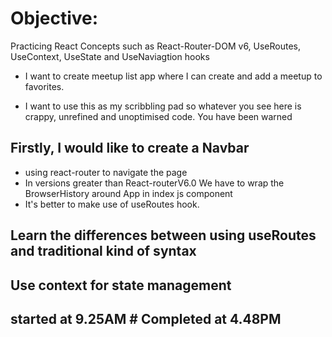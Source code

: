 # Objective:
Practicing React Concepts such as React-Router-DOM v6, UseRoutes, UseContext, UseState and UseNaviagtion hooks

- I want to create meetup list app where I can create and add a meetup to favorites.

- I want to use this as my scribbling pad so whatever you see here is crappy, unrefined and unoptimised code. You have been warned

## Firstly, I would like to create a Navbar
- using react-router to navigate the page
- In versions greater than React-routerV6.0 We have to wrap the BrowserHistory around App in index js component
- It's better to make use of useRoutes hook.

## Learn the differences between using useRoutes and traditional <Routes><Route><Url> kind of syntax

## Use context for state management

## started at 9.25AM # Completed at 4.48PM

